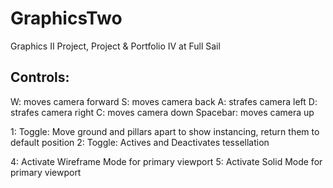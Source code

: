 # GraphicsTwo
Graphics II Project, Project &amp; Portfolio IV at Full Sail

## Controls:
W: moves camera forward
S: moves camera back
A: strafes camera left
D: strafes camera right
C: moves camera down
Spacebar: moves camera up

1: Toggle: Move ground and pillars apart to show instancing, return them to default position
2: Toggle: Actives and Deactivates tessellation

4: Activate Wireframe Mode for primary viewport
5: Activate Solid Mode for primary viewport